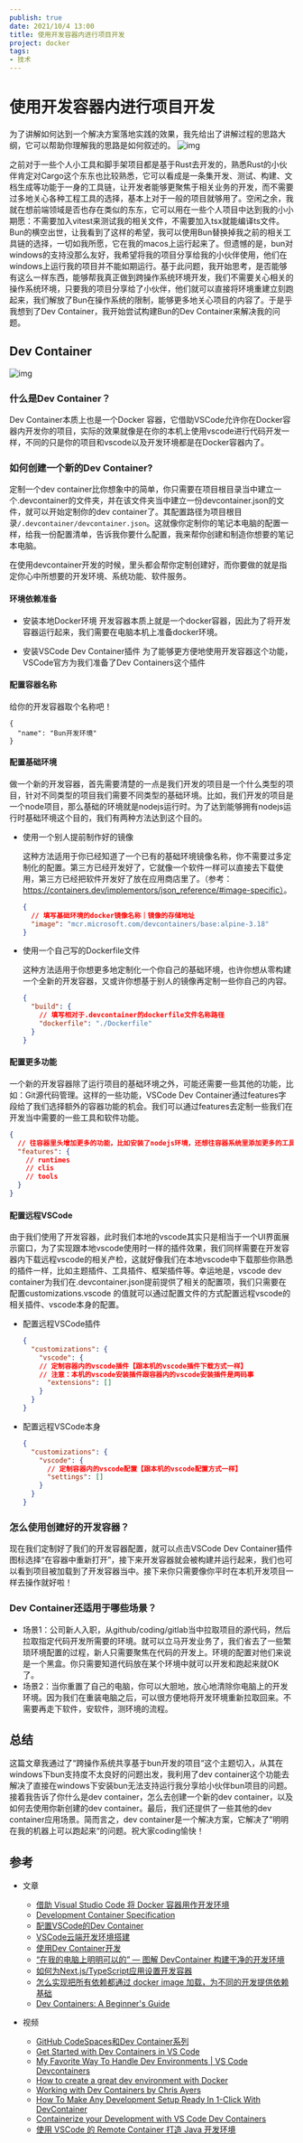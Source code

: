 ```yaml
---
publish: true
date: 2021/10/4 13:00
title: 使用开发容器内进行项目开发
project: docker
tags:
- 技术
---
```


# 使用开发容器内进行项目开发

为了讲解如何达到一个解决方案落地实践的效果，我先给出了讲解过程的思路大纲，它可以帮助你理解我的思路是如何叙述的。
![img](/tech/docker/dev-container1.png)

之前对于一些个人小工具和脚手架项目都是基于Rust去开发的，熟悉Rust的小伙伴肯定对Cargo这个东东也比较熟悉，它可以看成是一条集开发、测试、构建、文档生成等功能于一身的工具链，让开发者能够更聚焦于相关业务的开发，而不需要过多地关心各种工程工具的选择，基本上对于一般的项目就够用了。空闲之余，我就在想前端领域是否也存在类似的东东，它可以用在一些个人项目中达到我的小小期愿：不需要加入vitest来测试我的相关文件，不需要加入tsx就能编译ts文件。Bun的横空出世，让我看到了这样的希望，我可以使用Bun替换掉我之前的相关工具链的选择，一切如我所愿，它在我的macos上运行起来了。但遗憾的是，bun对windows的支持没那么友好，我希望将我的项目分享给我的小伙伴使用，他们在windows上运行我的项目并不能如期运行。基于此问题，我开始思考，是否能够有这么一样东西，能够帮我真正做到跨操作系统环境开发，我们不需要关心相关的操作系统环境，只要我的项目分享给了小伙伴，他们就可以直接将环境重建立刻跑起来，我们解放了Bun在操作系统的限制，能够更多地关心项目的内容了。于是乎我想到了Dev Container，我开始尝试构建Bun的Dev Container来解决我的问题。

## Dev Container

![img](/tech/docker/dev-container2.png)

### 什么是Dev Container？

Dev Container本质上也是一个Docker 容器，它借助VSCode允许你在Docker容器内开发你的项目，实际的效果就像是在你的本机上使用vscode进行代码开发一样，不同的只是你的项目和vscode以及开发环境都是在Docker容器内了。

### 如何创建一个新的Dev Container?

定制一个dev container比你想象中的简单，你只需要在项目根目录当中建立一个.devcontainer的文件夹，并在该文件夹当中建立一份devcontainer.json的文件，就可以开始定制你的dev container了。其配置路径为项目根目录`/.devcontainer/devcontainer.json`。这就像你定制你的笔记本电脑的配置一样，给我一份配置清单，告诉我你要什么配置，我来帮你创建和制造你想要的笔记本电脑。

在使用devcontainer开发的时候，里头都会帮你定制创建好，而你要做的就是指定你心中所想要的开发环境、系统功能、软件服务。

#### 环境依赖准备

- 安装本地Docker环境
  开发容器本质上就是一个docker容器，因此为了将开发容器运行起来，我们需要在电脑本机上准备docker环境。

- 安装VSCode Dev Container插件
  为了能够更方便地使用开发容器这个功能，VSCode官方为我们准备了Dev Containers这个插件

#### 配置容器名称

给你的开发容器取个名称吧！

```shell
{
  "name": "Bun开发环境"
}
```

#### 配置基础环境

做一个新的开发容器，首先需要清楚的一点是我们开发的项目是一个什么类型的项目，针对不同类型的项目我们需要不同类型的基础环境。比如，我们开发的项目是一个node项目，那么基础的环境就是nodejs运行时。为了达到能够拥有nodejs运行时基础环境这个目的，我们有两种方法达到这个目的。

- 使用一个别人提前制作好的镜像

  这种方法适用于你已经知道了一个已有的基础环境镜像名称，你不需要过多定制化的配置。第三方已经开发好了，它就像一个软件一样可以直接去下载使用，第三方已经把软件开发好了放在应用商店里了。（参考：<https://containers.dev/implementors/json_reference/#image-specific）>。

  ```json
  {
    // 填写基础环境的docker镜像名称｜镜像的存储地址
    "image": "mcr.microsoft.com/devcontainers/base:alpine-3.18"
  }
  ```

- 使用一个自己写的Dockerfile文件

  这种方法适用于你想更多地定制化一个你自己的基础环境，也许你想从零构建一个全新的开发容器，又或许你想基于别人的镜像再定制一些你自己的内容。

  ```json
  {
    "build": {
      // 填写相对于.devcontainer的dockerfile文件名称路径
      "dockerfile": "./Dockerfile"
    }
  }
  ```

#### 配置更多功能

一个新的开发容器除了运行项目的基础环境之外，可能还需要一些其他的功能，比如：Git源代码管理。这样的一些功能，VSCode Dev Container通过features字段给了我们选择额外的容器功能的机会。我们可以通过features去定制一些我们在开发当中需要的一些工具和软件功能。

```json
{
  // 往容器里头增加更多的功能，比如安装了nodejs环境，还想往容器系统里添加更多的工具比如git都可以在这里加！
  "features": {
    // runtimes
    // clis
    // tools
  }
}
```

#### 配置远程VSCode

由于我们使用了开发容器，此时我们本地的vscode其实只是相当于一个UI界面展示窗口，为了实现跟本地vscode使用时一样的插件效果，我们同样需要在开发容器内下载远程vscode的相关产检，这就好像我们在本地vscode中下载那些你熟悉的插件一样，比如主题插件、工具插件、框架插件等。幸运地是，vscode dev container为我们在.devcontainer.json提前提供了相关的配置项，我们只需要在配置customizations.vscode 的值就可以通过配置文件的方式配置远程vscode的相关插件、vscode本身的配置。

- 配置远程VSCode插件

  ```json
  {
    "customizations": {
      "vscode": {
      // 定制容器内的vscode插件【跟本机的vscode插件下载方式一样】
      // 注意：本机的vscode安装插件跟容器内的vscode安装插件是两码事
        "extensions": []
      }
    }
  }
  ```

- 配置远程VSCode本身

  ```json
  {
    "customizations": {
      "vscode": {
        // 定制容器内的vscode配置【跟本机的vscode配置方式一样】
        "settings": []
      }
    }
  }
  ```

### 怎么使用创建好的开发容器？

现在我们定制好了我们的开发容器配置，就可以点击VSCode Dev Container插件图标选择“在容器中重新打开”，接下来开发容器就会被构建并运行起来，我们也可以看到项目被加载到了开发容器当中。接下来你只需要像你平时在本机开发项目一样去操作就好啦！

### Dev Container还适用于哪些场景？

- 场景1：公司新人入职，从github/coding/gitlab当中拉取项目的源代码，然后拉取指定代码开发所需要的环境。就可以立马开发业务了，我们省去了一些繁琐环境配置的过程，新人只需要聚焦在代码的开发上。环境的配置对他们来说是一个黑盒。你只需要知道代码放在某个环境中就可以开发和跑起来就OK了。
- 场景2：当你重置了自己的电脑，你可以大胆地，放心地清除你电脑上的开发环境。因为我们在重装电脑之后，可以很方便地将开发环境重新拉取回来。不需要再走下软件，安软件，测环境的流程。

## 总结

这篇文章我通过了“跨操作系统共享基于bun开发的项目“这个主题切入，从其在windows下bun支持度不太良好的问题出发，我利用了dev container这个功能去解决了直接在windows下安装bun无法支持运行我分享给小伙伴bun项目的问题。接着我告诉了你什么是dev container，怎么去创建一个新的dev container，以及如何去使用你新创建的dev container。最后，我们还提供了一些其他的dev container应用场景。简而言之，dev container是一个解决方案，它解决了”明明在我的机器上可以跑起来“的问题。祝大家coding愉快！

## 参考

- 文章
  - [借助 Visual Studio Code 将 Docker 容器用作开发环境](https://learn.microsoft.com/zh-cn/training/modules/use-docker-container-dev-env-vs-code/)
  - [Development Container Specification](https://containers.dev/implementors/spec/)
  - [配置VSCode的Dev Container](https://zhuanlan.zhihu.com/p/627102373)
  - [VSCode云端开发环境搭建](https://juejin.cn/post/6844904035556786183)
  - [使用Dev Container开发](https://claws.top/2022/12/06/%E4%BD%BF%E7%94%A8Dev-Container%E5%BC%80%E5%8F%91/)
  - [“在我的电脑上明明可以的” — 图解 DevContainer 构建干净的开发环境](https://zhuanlan.zhihu.com/p/604545087)
  - [如何为Next.js/TypeScript应用设置开发容器](https://www.wbolt.com/set-up-a-dev-container-for-a-nextjstypescript-app.html)
  - [怎么实现把所有依赖都通过 docker image 加载，为不同的开发提供依赖基础](https://www.v2ex.com/t/939919)
  - [Dev Containers: A Beginner's Guide](https://www.daytona.io/dotfiles/guide-create-devcontainer-json-file)

- 视频
  - [GitHub CodeSpaces和Dev Container系列](https://www.bilibili.com/video/BV1914y1A7AP)
  - [Get Started with Dev Containers in VS Code](https://www.youtube.com/watch?v=b1RavPr_878)
  - [My Favorite Way To Handle Dev Environments | VS Code Devcontainers](https://www.youtube.com/watch?v=SDa3v4Quj7Y)
  - [How to create a great dev environment with Docker](https://www.youtube.com/watch?v=0H2miBK_gAk)
  - [Working with Dev Containers by Chris Ayers](https://www.youtube.com/watch?v=HV7LJ_LUZ5A)
  - [How To Make Any Development Setup Ready In 1-Click With DevContainer](https://www.youtube.com/watch?v=DxTEzywnBOc)
  - [Containerize your Development with VS Code Dev Containers](https://www.youtube.com/watch?v=cB86HE_HIDc)
  - [使用 VSCode 的 Remote Container 打造 Java 开发环境](https://www.bilibili.com/video/BV1X14y1h77S/?vd_source=c899446e6f6ea3d984a4622ddf9c14a1)
